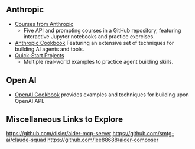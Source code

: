 ## Anthropic
- [Courses from Anthropic](https://github.com/anthropics/courses/tree/master)
	- Five API and prompting courses in a GitHub repository, featuring interactive Jupyter notebooks and practice exercises.
- [Anthropic Cookbook](https://github.com/anthropics/anthropic-cookbook) Featuring an extensive set of techniques for building AI agents and tools.
- [Quick-Start Projects](https://github.com/anthropics/anthropic-quickstarts)
	- Multiple real-world examples to practice agent building skills.

## Open AI
- [OpenAI Cookbook](https://github.com/openai/openai-cookbook) provides examples and techniques for building upon OpenAI API.

## Miscellaneous Links to Explore
https://github.com/disler/aider-mcp-server
https://github.com/smtg-ai/claude-squad
https://github.com/lee88688/aider-composer


